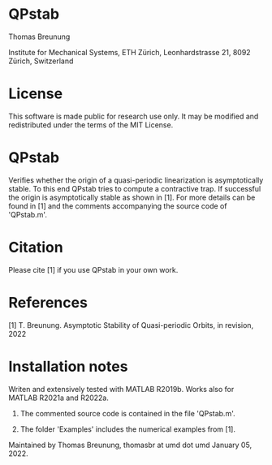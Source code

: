 # QPstab
Thomas Breunung  

Institute for Mechanical Systems, ETH Zürich, Leonhardstrasse 21, 8092 Zürich, Switzerland

# License 
This software is made public for research use only. It may be modified and redistributed under the terms of the MIT License.

# QPstab

Verifies whether the origin of a quasi-periodic linearization is asymptotically stable. To this end QPstab tries to compute a contractive trap. If successful the origin is asymptotically stable as shown in [1]. For more details can be found in [1] and the comments accompanying the source code of 'QPstab.m'.  

# Citation
Please cite [1] if you use QPstab in your own work.

# References

[1] T. Breunung. Asymptotic Stability of Quasi-periodic Orbits, in revision, 2022 

# Installation notes

Writen and extensively tested with MATLAB R2019b. Works also for MATLAB R2021a and R2022a. 

 1) The commented source code is contained in the file 'QPstab.m'. 

 2) The folder 'Examples' includes the numerical examples from [1].
    
Maintained by Thomas Breunung, thomasbr at umd dot umd January 05, 2022.

